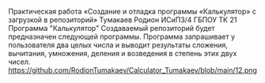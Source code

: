 Практическая работа «Создание и отладка программы «Калькулятор» с загрузкой в репозиторий»
Тумакаев Родион ИСиП3/4
ГБПОУ ТК 21
Программа "Калькулятор"
Создаваемый репозиторий будет предназначен следующей программы. Программа запрашивает у пользователя два целых числа и выводит результаты сложения, вычитания, умножения, деления и возведения в степень этих двух чисел.
https://github.com/RodionTumakaev/Calculator_Tumakaev/blob/main/12.png
